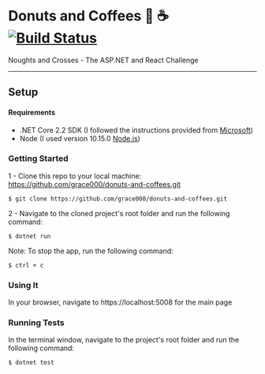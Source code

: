 # Donuts and Coffees  🍩 ☕️ [![Build Status](https://travis-ci.com/grace000/donuts-and-coffees.svg?token=KfDkRwssbgwSJEE6UxxP&branch=master)](https://github.com/grace000/donuts-and-coffees)

Noughts and Crosses - The ASP.NET and React Challenge 

-----

## Setup

#### Requirements
- .NET Core 2.2 SDK (I followed the instructions provided from [Microsoft](https://dotnet.microsoft.com/download))
- Node (I used version 10.15.0 [Node.js](https://nodejs.org/en/download/))

### Getting Started
1 - Clone this repo to your local machine: https://github.com/grace000/donuts-and-coffees.git
```
$ git clone https://github.com/grace000/donuts-and-coffees.git

```
2 - Navigate to the cloned project's root folder and run the following command:
 
```
$ dotnet run
```

Note: To stop the app, run the following command:
 
```
$ ctrl + c
```
 
### Using It
 
In your browser, navigate to https://localhost:5008 for the main page 
 
 
### Running Tests
In the terminal window, navigate to the project's root folder and run the following command:
```
$ dotnet test
```
 
